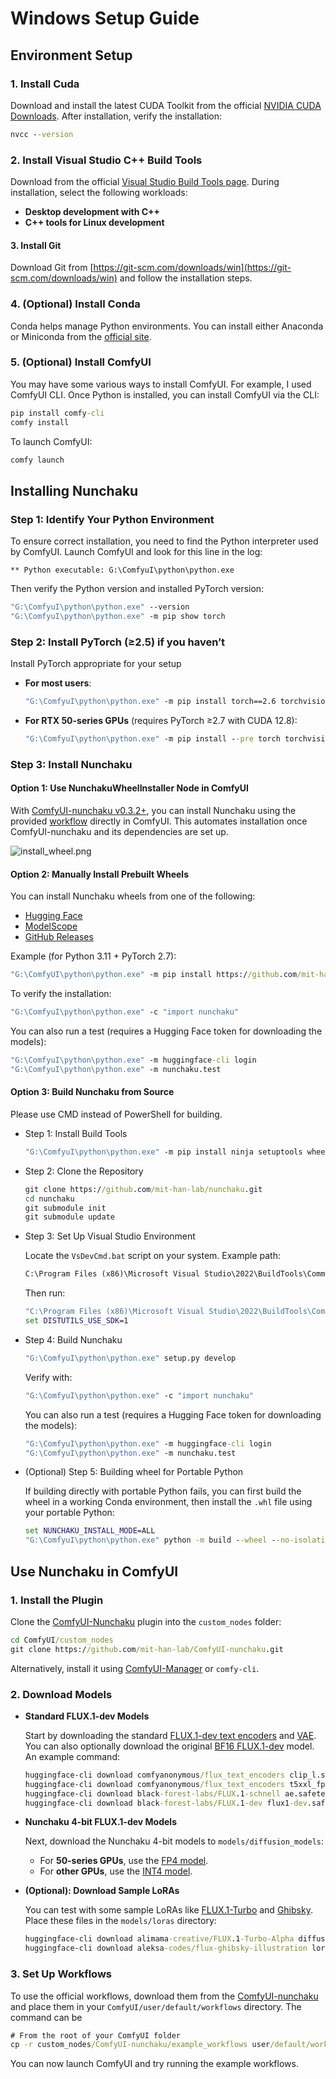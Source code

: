 # Windows Setup Guide

## Environment Setup

### 1. Install Cuda

Download and install the latest CUDA Toolkit from the official [NVIDIA CUDA Downloads](https://developer.nvidia.com/cuda-downloads?target_os=Windows&target_arch=x86_64&target_version=Server2022&target_type=exe_local). After installation, verify the installation:

```bat
nvcc --version
```

### 2. Install Visual Studio C++ Build Tools

Download from the official [Visual Studio Build Tools page](https://visualstudio.microsoft.com/visual-cpp-build-tools/). During installation, select the following workloads:

- **Desktop development with C++**
- **C++ tools for Linux development**

#### 3. Install Git

Download Git from [https://git-scm.com/downloads/win](https://git-scm.com/downloads/win) and follow the installation steps.

### 4. (Optional) Install Conda

Conda helps manage Python environments. You can install either Anaconda or Miniconda from the [official site](https://www.anaconda.com/download/success).

### 5. (Optional) Install ComfyUI

You may have some various ways to install ComfyUI. For example, I used ComfyUI CLI. Once Python is installed, you can install ComfyUI via the CLI:

```bat
pip install comfy-cli
comfy install
```

To launch ComfyUI:

```bat
comfy launch
```

## Installing Nunchaku

### Step 1: Identify Your Python Environment

To ensure correct installation, you need to find the Python interpreter used by ComfyUI. Launch ComfyUI and look for this line in the log:

```text
** Python executable: G:\ComfyuI\python\python.exe
```

Then verify the Python version and installed PyTorch version:

```bat
"G:\ComfyuI\python\python.exe" --version
"G:\ComfyuI\python\python.exe" -m pip show torch
```

### Step 2: Install PyTorch (≥2.5) if you haven’t

Install PyTorch appropriate for your setup

- **For most users**:

  ```bat
  "G:\ComfyuI\python\python.exe" -m pip install torch==2.6 torchvision==0.21 torchaudio==2.6
  ```

- **For RTX 50-series GPUs** (requires PyTorch ≥2.7 with CUDA 12.8):

  ```bat
  "G:\ComfyuI\python\python.exe" -m pip install --pre torch torchvision torchaudio --index-url https://download.pytorch.org/whl/nightly/cu128
  ```

### Step 3: Install Nunchaku

#### Option 1: Use NunchakuWheelInstaller Node in ComfyUI

With [ComfyUI-nunchaku v0.3.2+](https://github.com/mit-han-lab/ComfyUI-nunchaku), you can install Nunchaku using the provided [workflow](https://github.com/mit-han-lab/ComfyUI-nunchaku/blob/main/example_workflows/install_wheel.json) directly in ComfyUI. This automates installation once ComfyUI-nunchaku and its dependencies are set up.

![install_wheel.png](https://huggingface.co/mit-han-lab/nunchaku-artifacts/resolve/main/ComfyUI-nunchaku/assets/install_wheel.png)

#### Option 2: Manually Install Prebuilt Wheels

You can install Nunchaku wheels from one of the following:

- [Hugging Face](https://huggingface.co/mit-han-lab/nunchaku/tree/main)
- [ModelScope](https://modelscope.cn/models/Lmxyy1999/nunchaku)
- [GitHub Releases](https://github.com/mit-han-lab/nunchaku/releases)

Example (for Python 3.11 + PyTorch 2.7):

```bat
"G:\ComfyUI\python\python.exe" -m pip install https://github.com/mit-han-lab/nunchaku/releases/download/v0.3.1/nunchaku-0.3.1+torch2.7-cp311-cp311-linux_x86_64.whl
```

To verify the installation:

```bat
"G:\ComfyuI\python\python.exe" -c "import nunchaku"
```

You can also run a test (requires a Hugging Face token for downloading the models):

```bat
"G:\ComfyuI\python\python.exe" -m huggingface-cli login
"G:\ComfyuI\python\python.exe" -m nunchaku.test
```

#### Option 3: Build Nunchaku from Source

Please use CMD instead of PowerShell for building.

- Step 1: Install Build Tools

  ```bat
  "G:\ComfyuI\python\python.exe" -m pip install ninja setuptools wheel build
  ```

- Step 2: Clone the Repository

  ```bat
  git clone https://github.com/mit-han-lab/nunchaku.git
  cd nunchaku
  git submodule init
  git submodule update
  ```

- Step 3: Set Up Visual Studio Environment

  Locate the `VsDevCmd.bat` script on your system. Example path:

  ```bat
  C:\Program Files (x86)\Microsoft Visual Studio\2022\BuildTools\Common7\Tools\VsDevCmd.bat
  ```

  Then run:

  ```bat
  "C:\Program Files (x86)\Microsoft Visual Studio\2022\BuildTools\Common7\Tools\VsDevCmd.bat" -startdir=none -arch=x64 -host_arch=x64
  set DISTUTILS_USE_SDK=1
  ```

- Step 4: Build Nunchaku

  ```bat
  "G:\ComfyuI\python\python.exe" setup.py develop
  ```

  Verify with:

  ```bat
  "G:\ComfyuI\python\python.exe" -c "import nunchaku"
  ```

  You can also run a test (requires a Hugging Face token for downloading the models):

  ```bat
  "G:\ComfyuI\python\python.exe" -m huggingface-cli login
  "G:\ComfyuI\python\python.exe" -m nunchaku.test
  ```

- (Optional) Step 5: Building wheel for Portable Python

  If building directly with portable Python fails, you can first build the wheel in a working Conda environment, then install the `.whl` file using your portable Python:

  ```bat
  set NUNCHAKU_INSTALL_MODE=ALL
  "G:\ComfyuI\python\python.exe" python -m build --wheel --no-isolation
  ```

## Use Nunchaku in ComfyUI

### 1. Install the Plugin

Clone the [ComfyUI-Nunchaku](https://github.com/mit-han-lab/ComfyUI-nunchaku) plugin into the `custom_nodes` folder:

```bat
cd ComfyUI/custom_nodes
git clone https://github.com/mit-han-lab/ComfyUI-nunchaku.git
```

Alternatively, install it using [ComfyUI-Manager](https://github.com/Comfy-Org/ComfyUI-Manager) or `comfy-cli`.

### 2. Download Models

- **Standard FLUX.1-dev Models**

  Start by downloading the standard [FLUX.1-dev text encoders](https://huggingface.co/comfyanonymous/flux_text_encoders/tree/main) and [VAE](https://huggingface.co/black-forest-labs/FLUX.1-dev/blob/main/ae.safetensors). You can also optionally download the original [BF16 FLUX.1-dev](https://huggingface.co/black-forest-labs/FLUX.1-dev/blob/main/flux1-dev.safetensors) model. An example command:

  ```bat
  huggingface-cli download comfyanonymous/flux_text_encoders clip_l.safetensors --local-dir models/text_encoders
  huggingface-cli download comfyanonymous/flux_text_encoders t5xxl_fp16.safetensors --local-dir models/text_encoders
  huggingface-cli download black-forest-labs/FLUX.1-schnell ae.safetensors --local-dir models/vae
  huggingface-cli download black-forest-labs/FLUX.1-dev flux1-dev.safetensors --local-dir models/diffusion_models
  ```

- **Nunchaku 4-bit FLUX.1-dev Models**

  Next, download the Nunchaku 4-bit models to `models/diffusion_models`:

  - For **50-series GPUs**, use the [FP4 model](https://huggingface.co/mit-han-lab/nunchaku-flux.1-dev/blob/main/svdq-fp4_r32-flux.1-dev.safetensors).
  - For **other GPUs**, use the [INT4 model](https://huggingface.co/mit-han-lab/nunchaku-flux.1-dev/blob/main/svdq-int4_r32-flux.1-dev.safetensors).

- **(Optional): Download Sample LoRAs**

  You can test with some sample LoRAs like [FLUX.1-Turbo](https://huggingface.co/alimama-creative/FLUX.1-Turbo-Alpha/blob/main/diffusion_pytorch_model.safetensors) and [Ghibsky](https://huggingface.co/aleksa-codes/flux-ghibsky-illustration/blob/main/lora.safetensors). Place these files in the `models/loras` directory:

  ```bat
  huggingface-cli download alimama-creative/FLUX.1-Turbo-Alpha diffusion_pytorch_model.safetensors --local-dir models/loras
  huggingface-cli download aleksa-codes/flux-ghibsky-illustration lora.safetensors --local-dir models/loras
  ```

### 3. Set Up Workflows

To use the official workflows, download them from the [ComfyUI-nunchaku](https://github.com/mit-han-lab/ComfyUI-nunchaku/tree/main/workflows) and place them in your `ComfyUI/user/default/workflows` directory. The command can be

```bat
# From the root of your ComfyUI folder
cp -r custom_nodes/ComfyUI-nunchaku/example_workflows user/default/workflows/nunchaku_examples
```

You can now launch ComfyUI and try running the example workflows.
